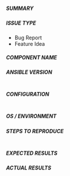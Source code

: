 <!--- Verify first that your issue is not already reported on GitHub -->
<!--- Also test if the latest release and devel branch are affected too -->

##### SUMMARY
<!--- Explain the problem briefly below -->

##### ISSUE TYPE
<!--- Pick one below and delete the rest -->
 - Bug Report
 - Feature Idea

##### COMPONENT NAME
<!--- Write the short name of the module, plugin, task or feature below, use your best guess if unsure -->

##### ANSIBLE VERSION
<!--- Paste verbatim output from "ansible --version" between quotes -->
```paste below

```

##### CONFIGURATION
<!--- Paste verbatim output from "ansible-config dump --only-changed" between quotes -->
```paste below

```

##### OS / ENVIRONMENT
<!--- Provide all relevant information below, e.g. target OS versions, network device firmware, etc. -->

##### STEPS TO REPRODUCE
<!--- Describe exactly how to reproduce the problem, using a minimal test-case -->

<!--- Paste example playbooks or commands between quotes below -->
```yaml

```

<!--- HINT: You can paste gist.github.com links for larger files -->

##### EXPECTED RESULTS
<!--- Describe what you expected to happen when running the steps above -->

##### ACTUAL RESULTS
<!--- Describe what actually happened. If possible run with extra verbosity (-vvvv) -->

<!--- Paste verbatim command output between quotes -->
```paste below

```
